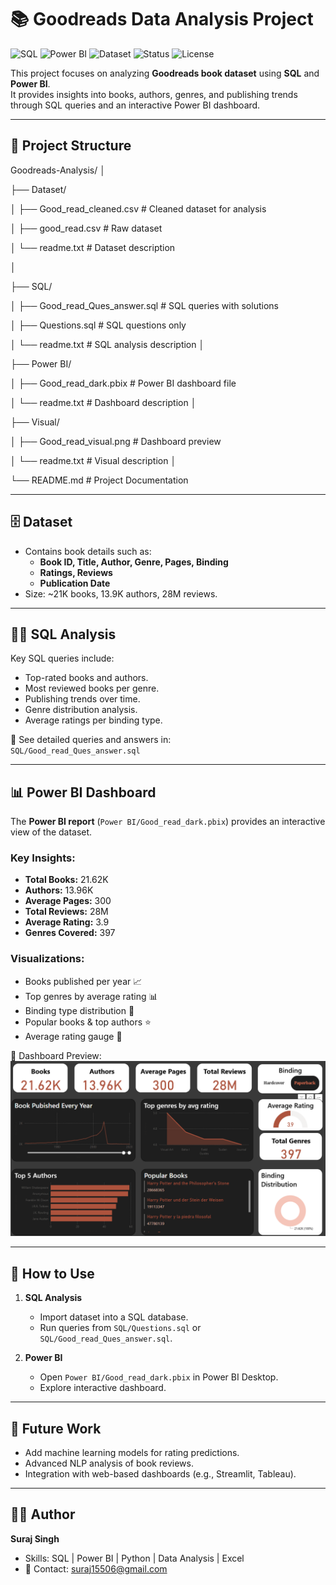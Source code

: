 # 📚 Goodreads Data Analysis Project  

![SQL](https://img.shields.io/badge/SQL-Analysis-blue?logo=postgresql&logoColor=white)
![Power BI](https://img.shields.io/badge/PowerBI-Dashboard-F2C811?logo=powerbi&logoColor=black)
![Dataset](https://img.shields.io/badge/Dataset-21K%20Books-green?logo=databricks&logoColor=white)
![Status](https://img.shields.io/badge/Project-Completed-brightgreen?logo=checkmarx&logoColor=white)
![License](https://img.shields.io/badge/License-MIT-orange?logo=open-source-initiative&logoColor=white)


This project focuses on analyzing **Goodreads book dataset** using **SQL** and **Power BI**.  
It provides insights into books, authors, genres, and publishing trends through SQL queries and an interactive Power BI dashboard.  

---

## 📂 Project Structure

Goodreads-Analysis/
│

├── Dataset/

│ ├── Good_read_cleaned.csv # Cleaned dataset for analysis

│ ├── good_read.csv # Raw dataset

│ └── readme.txt # Dataset description

│

├── SQL/

│ ├── Good_read_Ques_answer.sql # SQL queries with solutions

│ ├── Questions.sql # SQL questions only

│ └── readme.txt # SQL analysis description
│

├── Power BI/

│ ├── Good_read_dark.pbix # Power BI dashboard file

│ └── readme.txt # Dashboard description
│

├── Visual/

│ ├── Good_read_visual.png # Dashboard preview

│ └── readme.txt # Visual description
│

└── README.md # Project Documentation

---

## 🗄️ Dataset  

- Contains book details such as:
  - **Book ID, Title, Author, Genre, Pages, Binding**
  - **Ratings, Reviews**
  - **Publication Date**
- Size: ~21K books, 13.9K authors, 28M reviews.

---

## 🧑‍💻 SQL Analysis  

Key SQL queries include:  
- Top-rated books and authors.  
- Most reviewed books per genre.  
- Publishing trends over time.  
- Genre distribution analysis.  
- Average ratings per binding type.  

📌 See detailed queries and answers in:  
`SQL/Good_read_Ques_answer.sql`

---

## 📊 Power BI Dashboard  

The **Power BI report** (`Power BI/Good_read_dark.pbix`) provides an interactive view of the dataset.  

### Key Insights:
- **Total Books:** 21.62K  
- **Authors:** 13.96K  
- **Average Pages:** 300  
- **Total Reviews:** 28M  
- **Average Rating:** 3.9  
- **Genres Covered:** 397  

### Visualizations:
- Books published per year 📈  
- Top genres by average rating 📊  
- Binding type distribution 🔖  
- Popular books & top authors ⭐  
- Average rating gauge 🎯  

📌 Dashboard Preview:  
![Dashboard Preview](Visual/Good_read_visual.png)

---

## 🚀 How to Use  

1. **SQL Analysis**  
   - Import dataset into a SQL database.  
   - Run queries from `SQL/Questions.sql` or `SQL/Good_read_Ques_answer.sql`.  

2. **Power BI**  
   - Open `Power BI/Good_read_dark.pbix` in Power BI Desktop.  
   - Explore interactive dashboard.  

---

## 🔮 Future Work  

- Add machine learning models for rating predictions.  
- Advanced NLP analysis of book reviews.  
- Integration with web-based dashboards (e.g., Streamlit, Tableau).  

---

## 👨‍💻 Author  

**Suraj Singh**  
- Skills: SQL | Power BI | Python | Data Analysis | Excel  
- 📧 Contact: suraj15506@gmail.com  
